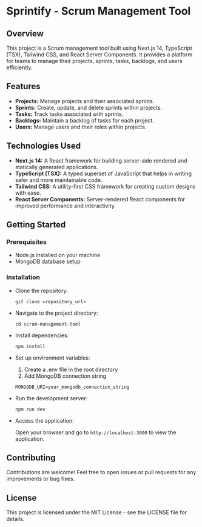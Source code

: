 # Sprintify - Scrum Management Tool

## Overview

This project is a Scrum management tool built using Next.js 14, TypeScript (TSX), Tailwind CSS, and React Server Components. It provides a platform for teams to manage their projects, sprints, tasks, backlogs, and users efficiently.

## Features

- **Projects:** Manage projects and their associated sprints.
- **Sprints:** Create, update, and delete sprints within projects.
- **Tasks:** Track tasks associated with sprints.
- **Backlogs:** Maintain a backlog of tasks for each project.
- **Users:** Manage users and their roles within projects.

## Technologies Used

- **Next.js 14:** A React framework for building server-side rendered and statically generated applications.
- **TypeScript (TSX):** A typed superset of JavaScript that helps in writing safer and more maintainable code.
- **Tailwind CSS:** A utility-first CSS framework for creating custom designs with ease.
- **React Server Components:** Server-rendered React components for improved performance and interactivity.

Getting Started
---------------

### Prerequisites

-   Node.js installed on your machine
-   MongoDB database setup

### Installation

- Clone the repository:

  `git clone <repository_url>`

- Navigate to the project directory:

  `cd scrum-management-tool`

- Install dependencies:

  `npm install`


- Set up environment variables:

  1. Create a .env file in the root directory 
  2. Add MongoDB connection string

 
  `MONGODB_URI=your_mongodb_connection_string`


- Run the development server:

  `npm run dev`

- Access the application:

  Open your browser and go to `http://localhost:3000` to view the application.

Contributing
------------

Contributions are welcome! Feel free to open issues or pull requests for any improvements or bug fixes.

License
-------

This project is licensed under the MIT License - see the LICENSE file for details.
